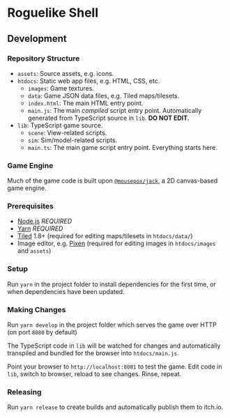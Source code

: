 # Roguelike Shell

## Development

### Repository Structure

- `assets`: Source assets, e.g. icons.
- `htdocs`: Static web app files, e.g. HTML, CSS, etc.
  - `images`: Game textures.
  - `data`: Game JSON data files, e.g. Tiled maps/tilesets.
  - `index.html`: The main HTML entry point.
  - `main.js`: The main _compiled_ script entry point. Automatically generated from TypeScript source in `lib`. **DO NOT EDIT.**
- `lib`: TypeScript game source.
  - `scene`: View-related scripts.
  - `sim`: Sim/model-related scripts.
  - `main.ts`: The main game script entry point. Everything starts here.

### Game Engine

Much of the game code is built upon [`@mousepox/jack`](https://github.com/geoffb/mousepox-jack), a 2D canvas-based game engine.

### Prerequisites

- [Node.js](https://nodejs.org/en/) _REQUIRED_
- [Yarn](https://classic.yarnpkg.com/en/) _REQUIRED_
- [Tiled](https://www.mapeditor.org/) 1.8+ (required for editing maps/tilesets in `htdocs/data/`)
- Image editor, e.g. [Pixen](https://pixenapp.com/) (required for editing images in `htdocs/images` and `assets`)

### Setup

Run `yarn` in the project folder to install dependencies for the first time, or when dependencies have been updated.

### Making Changes

Run `yarn develop` in the project folder which serves the game over HTTP (on port `8080` by default)

The TypeScript code in `lib` will be watched for changes and automatically transpiled and bundled for the browser into `htdocs/main.js`.

Point your browser to `http://localhost:8081` to test the game. Edit code in `lib`, switch to browser, reload to see changes. Rinse, repeat.

### Releasing

Run `yarn release` to create builds and automatically publish them to itch.io.
